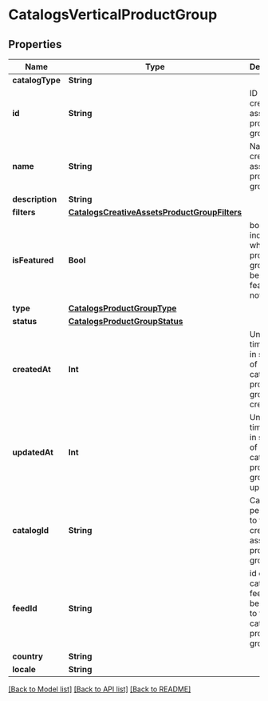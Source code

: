 # CatalogsVerticalProductGroup

## Properties
Name | Type | Description | Notes
------------ | ------------- | ------------- | -------------
**catalogType** | **String** |  | 
**id** | **String** | ID of the creative assets product group. | 
**name** | **String** | Name of creative assets product group | [optional] 
**description** | **String** |  | [optional] 
**filters** | [**CatalogsCreativeAssetsProductGroupFilters**](CatalogsCreativeAssetsProductGroupFilters.md) |  | 
**isFeatured** | **Bool** | boolean indicator of whether the product group is being featured or not | [optional] 
**type** | [**CatalogsProductGroupType**](CatalogsProductGroupType.md) |  | [optional] 
**status** | [**CatalogsProductGroupStatus**](CatalogsProductGroupStatus.md) |  | [optional] 
**createdAt** | **Int** | Unix timestamp in seconds of when catalog product group was created. | [optional] 
**updatedAt** | **Int** | Unix timestamp in seconds of last time catalog product group was updated. | [optional] 
**catalogId** | **String** | Catalog id pertaining to the creative assets product group. | 
**feedId** | **String** | id of the catalogs feed belonging to this catalog product group | 
**country** | **String** |  | [optional] 
**locale** | **String** |  | [optional] 

[[Back to Model list]](../README.md#documentation-for-models) [[Back to API list]](../README.md#documentation-for-api-endpoints) [[Back to README]](../README.md)


